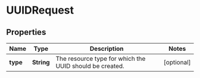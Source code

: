 
# UUIDRequest

## Properties
Name | Type | Description | Notes
------------ | ------------- | ------------- | -------------
**type** | **String** | The resource type for which the UUID should be created. |  [optional]



